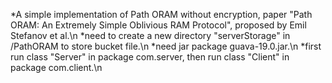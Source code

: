 *A simple implementation of Path ORAM without encryption, paper "Path ORAM: An Extremely Simple Oblivious RAM Protocol", proposed by Emil Stefanov et al.\n
*need to create a new directory "serverStorage" in /PathORAM to store bucket file.\n
*need jar package guava-19.0.jar.\n
*first run class "Server" in package com.server, then run class "Client" in package com.client.\n

